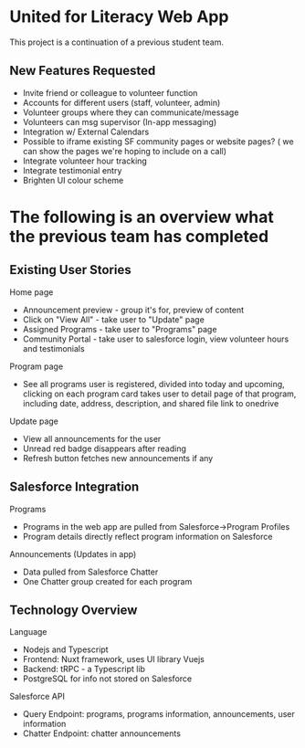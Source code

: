 # United for Literacy Web App
This project is a continuation of a previous student team.

## New Features Requested
- Invite friend or colleague to volunteer function
- Accounts for different users (staff, volunteer, admin)
- Volunteer groups where they can communicate/message
- Volunteers can msg supervisor (In-app messaging)
- Integration w/ External Calendars 
- Possible to iframe existing SF community pages or website pages? ( we can show the pages we're hoping to include on a call)
- Integrate volunteer hour tracking
- Integrate testimonial entry
- Brighten UI colour scheme

# The following is an overview what the previous team has completed
## Existing User Stories
Home page
- Announcement preview - group it's for, preview of content
- Click on "View All" - take user to "Update" page
- Assigned Programs - take user to "Programs" page
- Community Portal - take user to salesforce login, view volunteer hours and testimonials

Program page
- See all programs user is registered, divided into today and upcoming, clicking on each program card takes user to detail page of that program, including date, address, description, and shared file link to onedrive

Update page
- View all announcements for the user
- Unread red badge disappears after reading
- Refresh button fetches new announcements if any

## Salesforce Integration
Programs
- Programs in the web app are pulled from Salesforce->Program Profiles
- Program details directly reflect program information on Salesforce

Announcements (Updates in app)
- Data pulled from Salesforce Chatter
- One Chatter group created for each program

## Technology Overview
Language
- Nodejs and Typescript
- Frontend: Nuxt framework, uses UI library Vuejs
- Backend: tRPC - a Typescript lib
- PostgreSQL for info not stored on Salesforce

Salesforce API
- Query Endpoint: programs, programs information, announcements, user information
- Chatter Endpoint: chatter announcements
